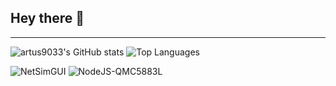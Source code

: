 ## Hey there 👋

---

![artus9033's GitHub stats](https://github-readme-stats.vercel.app/api?username=artus9033&show_icons=true&custom_title=GitHub%20Stats) ![Top Languages](https://github-readme-stats.vercel.app/api/top-langs/?username=artus9033&layout=compact&custom_title=My%20most%20used%20GH%20languages)

![NetSimGUI](https://github-readme-stats.vercel.app/api/pin/?username=artus9033&repo=NetSimGUI) ![NodeJS-QMC5883L](https://github-readme-stats.vercel.app/api/pin/?username=artus9033&repo=NodeJS-QMC5883L)
